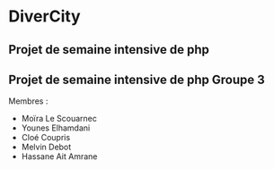 # DiverCity

## Projet de semaine intensive de php
## Projet de semaine intensive de php Groupe 3

Membres :
- Moïra Le Scouarnec
- Younes Elhamdani
- Cloé Coupris
- Melvin Debot
- Hassane Ait Amrane
